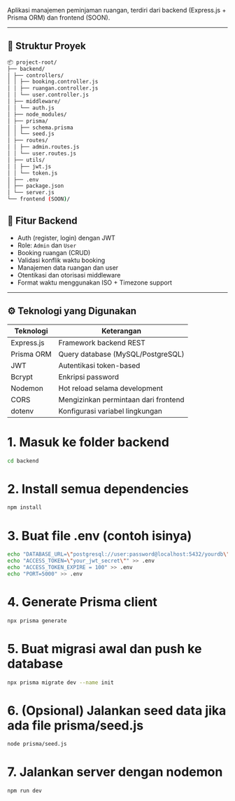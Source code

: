 Aplikasi manajemen peminjaman ruangan, terdiri dari backend (Express.js + Prisma ORM) dan frontend (SOON).

---

## 📁 Struktur Proyek

```bash
📦 project-root/
├── backend/
│ ├── controllers/
│ │ ├── booking.controller.js
│ │ ├── ruangan.controller.js
│ │ └── user.controller.js
│ ├── middleware/
│ │ └── auth.js
│ ├── node_modules/
│ ├── prisma/
│ │ ├── schema.prisma
│ │ └── seed.js
│ ├── routes/
│ │ ├── admin.routes.js
│ │ └── user.routes.js
│ ├── utils/
│ │ ├── jwt.js
│ │ └── token.js
│ ├── .env
│ ├── package.json
│ └── server.js
└── frontend (SOON)/
```

## 🚀 Fitur Backend

- Auth (register, login) dengan JWT
- Role: `Admin` dan `User`
- Booking ruangan (CRUD)
- Validasi konflik waktu booking
- Manajemen data ruangan dan user
- Otentikasi dan otorisasi middleware
- Format waktu menggunakan ISO + Timezone support

---

## ⚙️ Teknologi yang Digunakan

| Teknologi  | Keterangan                           |
| ---------- | ------------------------------------ |
| Express.js | Framework backend REST               |
| Prisma ORM | Query database (MySQL/PostgreSQL)    |
| JWT        | Autentikasi token-based              |
| Bcrypt     | Enkripsi password                    |
| Nodemon    | Hot reload selama development        |
| CORS       | Mengizinkan permintaan dari frontend |
| dotenv     | Konfigurasi variabel lingkungan      |

# 1. Masuk ke folder backend

```bash
cd backend
```

# 2. Install semua dependencies

```bash
npm install
```

# 3. Buat file .env (contoh isinya)

```bash
echo "DATABASE_URL=\"postgresql://user:password@localhost:5432/yourdb\"" >> .env
echo "ACCESS_TOKEN=\"your_jwt_secret\"" >> .env
echo "ACCESS_TOKEN_EXPIRE = 100" >> .env
echo "PORT=5000" >> .env
```

# 4. Generate Prisma client

```bash
npx prisma generate
```

# 5. Buat migrasi awal dan push ke database

```bash
npx prisma migrate dev --name init
```

# 6. (Opsional) Jalankan seed data jika ada file prisma/seed.js

```bash
node prisma/seed.js
```

# 7. Jalankan server dengan nodemon

```bash
npm run dev
```
